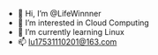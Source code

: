 - 👋 Hi, I’m @LifeWinnner
- 👀 I’m interested in Cloud Computing
- 🌱 I’m currently learning Linux
- 📫 lu17531110201@163.com

<!---
LifeWinnner/LifeWinnner is a ✨ special ✨ repository because its `README.md` (this file) appears on your GitHub profile.
You can click the Preview link to take a look at your changes.
--->
